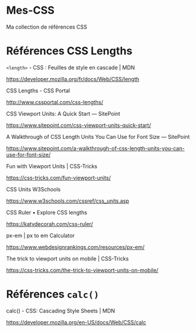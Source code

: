# Mes-CSS
Ma collection de références CSS


# Références CSS Lengths 

`<length>` - CSS : Feuilles de style en cascade | MDN

https://developer.mozilla.org/fr/docs/Web/CSS/length

CSS Lengths - CSS Portal

http://www.cssportal.com/css-lengths/

CSS Viewport Units: A Quick Start — SitePoint 

https://www.sitepoint.com/css-viewport-units-quick-start/

A Walkthrough of CSS Length Units You Can Use for Font Size — SitePoint 

https://www.sitepoint.com/a-walkthrough-of-css-length-units-you-can-use-for-font-size/

Fun with Viewport Units | CSS-Tricks

https://css-tricks.com/fun-viewport-units/

CSS Units W3Schools

https://www.w3schools.com/cssref/css_units.asp

CSS Ruler • Explore CSS lengths

https://katydecorah.com/css-ruler/

px-em | px to em Calculator

https://www.webdesignrankings.com/resources/px-em/

The trick to viewport units on mobile | CSS-Tricks

https://css-tricks.com/the-trick-to-viewport-units-on-mobile/




# Références `calc()`

calc() - CSS: Cascading Style Sheets | MDN

https://developer.mozilla.org/en-US/docs/Web/CSS/calc

